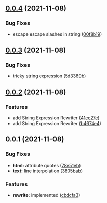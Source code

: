 ## [0.0.4](https://github.com/prostojs/rewrite/compare/v0.0.3...v0.0.4) (2021-11-08)


### Bug Fixes

* escape escape slashes in string ([00f8b19](https://github.com/prostojs/rewrite/commit/00f8b192191a01cc3281b6893616d053a1c76b7f))



## [0.0.3](https://github.com/prostojs/rewrite/compare/v0.0.2...v0.0.3) (2021-11-08)


### Bug Fixes

* tricky string expression ([5d3369b](https://github.com/prostojs/rewrite/commit/5d3369b5d0a558d3320bf2db0970c6143aea810e))



## [0.0.2](https://github.com/prostojs/rewrite/compare/v0.0.1...v0.0.2) (2021-11-08)


### Features

* add String Expression Rewriter ([41ec27e](https://github.com/prostojs/rewrite/commit/41ec27ef23c7767533f59da375f0357129dea932))
* add String Expression Rewriter ([b4674e4](https://github.com/prostojs/rewrite/commit/b4674e4fe8682387b60659477421752575d5c89c))



## 0.0.1 (2021-11-08)


### Bug Fixes

* **html:** attribute quotes ([78e51eb](https://github.com/prostojs/rewrite/commit/78e51ebac13814782ac94bd836ca83aa4c9e0694))
* **text:** line interpolation ([3805bab](https://github.com/prostojs/rewrite/commit/3805bab2457156e861203e096137458a76ebfc92))


### Features

* **rewrite:** implemented ([cbdcfa3](https://github.com/prostojs/rewrite/commit/cbdcfa388e31f72dccaab836a05a27afd7683765))



